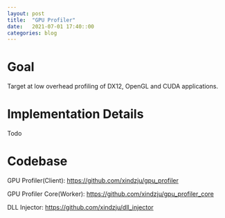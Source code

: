 ```yaml
---
layout: post
title:  "GPU Profiler"
date:   2021-07-01 17:40::00
categories: blog
---
```


# Goal
Target at low overhead profiling of DX12, OpenGL and CUDA applications.

# Implementation Details
Todo

# Codebase
GPU Profiler(Client): https://github.com/xindzju/gpu_profiler

GPU Profiler Core(Worker): https://github.com/xindzju/gpu_profiler_core

DLL Injector: https://github.com/xindzju/dll_injector

